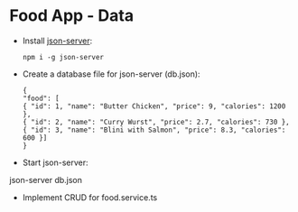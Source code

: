# Food App - Data

- Install [json-server](https://github.com/typicode/json-server):

    ```
    npm i -g json-server
    ```

- Create a database file for json-server (db.json):

    ```
    {
    "food": [
    { "id": 1, "name": "Butter Chicken", "price": 9, "calories": 1200 },
    { "id": 2, "name": "Curry Wurst", "price": 2.7, "calories": 730 },
    { "id": 3, "name": "Blini with Salmon", "price": 8.3, "calories": 600 }]
    }
    ```

- Start json-server:

json-server db.json

- Implement CRUD for food.service.ts
